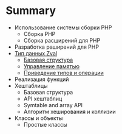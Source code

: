 # Summary

* Использование системы сборки PHP
   * Cборка PHP
   * Сборка расширений для PHP
* Разработка раширений для PHP
* [Тип данных Zval](tip_dannih_zval/README.md)
   * [Базовая структура](tip_dannih_zval/bazovaya_struktura.md)
   * [Управление памятью](tip_dannih_zval/upravlenie_pamyatyu.md)
   * [Приведение типов и операции](tip_dannih_zval/privedenie_tipov_i_operatsii.md)
* Реализация функций
* Хештаблицы
   * Базовая структура
   * API хештаблиц
   * Symtable and array API
   * Алгоритм хеширования и коллизии
* Классы и объекты
   * Простые классы


